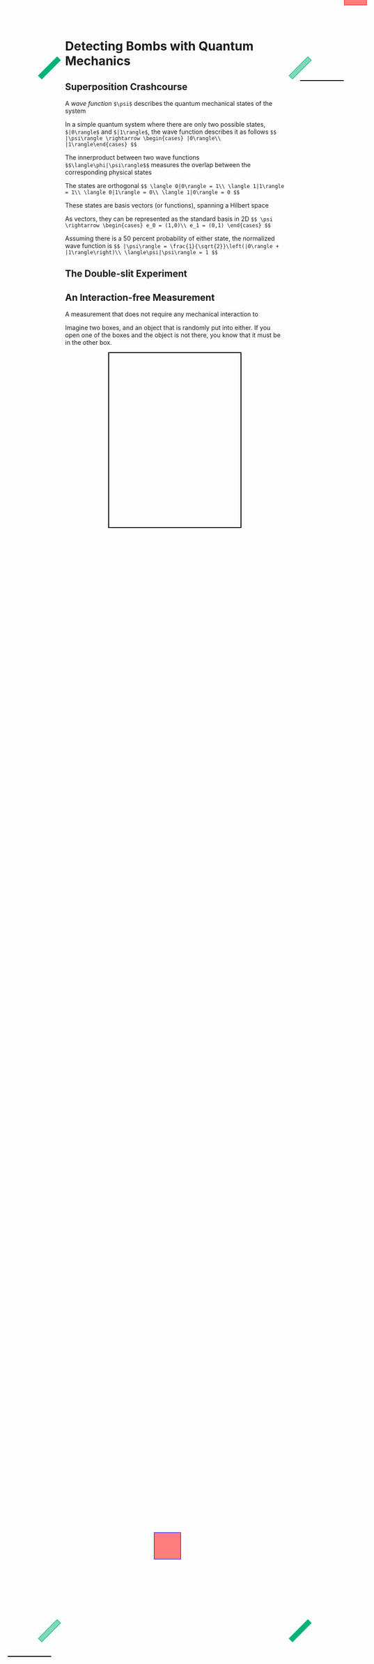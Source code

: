 # Detecting Bombs with Quantum Mechanics



## Superposition Crashcourse


A *wave function* `$\psi$` describes the quantum mechanical states
of the system


In a simple quantum system where there are only two possible states,
`$|0\rangle$` and `$|1\rangle$`, the wave function describes it as follows
`$$
|\psi\rangle \rightarrow
\begin{cases}
|0\rangle\\
|1\rangle\end{cases}
$$`


The innerproduct between two wave functions
`$$\langle\phi|\psi\rangle$$`
measures the overlap between the corresponding physical states


The states are orthogonal
`$$
\langle 0|0\rangle = 1\\
\langle 1|1\rangle = 1\\
\langle 0|1\rangle = 0\\
\langle 1|0\rangle = 0
$$`


These states are basis vectors (or functions), spanning
a Hilbert space


As vectors, they can be represented as the standard basis in 2D
`$$
\psi \rightarrow
\begin{cases}
e_0 = (1,0)\\
e_1 = (0,1)
\end{cases}
$$`


Assuming there is a 50 percent probability of either state,
the normalized wave function is
`$$
|\psi\rangle = \frac{1}{\sqrt{2}}\left(|0\rangle + |1\rangle\right)\\
\langle\psi|\psi\rangle = 1
$$`



## The Double-slit Experiment



<section>
  <h2>An Interaction-free Measurement</h2>
</section>
<section>
  A measurement that does not require any mechanical interaction
  to 
</section>
<section data-auto-animate>
  <p data-id="box">
    Imagine two boxes, and an object that is randomly put into either.
    If you open one of the boxes and the object is not there,
    you know that it must be in the other box.
  </p>
</section>
<section data-auto-animate>
  <div class="flex-center">
    <div data-id="box" class="ball">
    </div>
  </div>
  <div class="flex-center">
    <div data-id="box-1" class="box">
    </div>
    <div data-id="box-2" class="box">
    </div>
  </div>
</section>
<section data-auto-animate>
  <div class="flex-center">
    <div class="ball" style="background: white;">
    </div>
  </div>
  <div class="flex-center">
    <div data-id="box-1" class="box center">
      <div data-id="box" class="ball" style="background: white;">
      </div>
    </div>
    <div data-id="box-2" class="box">
    </div>
  </div>
</section>
<section data-auto-animate>
  <div style="display: flex; justify-content: center;">
    <div data-id="line1" style="position: absolute; 
                                left: 10%; 
                                top: 95.1%;
                                height: 2px;
                                width: 100px;
                                background: black;
                              ">
    </div>
    <div data-id="line2" style="position: absolute; 
                                left: 80%; 
                                top: 4.6%;
                                height: 2px;
                                width: 100px;
                                background: black;
                              ">
    </div>
    <div data-id="line3" style="position: absolute; 
                                left: 74.9%; 
                                top: -7%;
                                transform: rotate(90deg);
                                height: 2px;
                                width: 100px;
                                background: black;
                              ">
    </div>
    <div data-id="box" style="border: 2px   
                              solid black; 
                              height: 400px;
                              width: 60%;
                              left: 20%;">
    </div>
    <div class="fragment">
      <div data-id="beam-splitter-1" style="position: absolute;
                                            background: rgba(0, 179, 119, 0.5);
                                            top: 93.5%; left: 16.75%;
                                            transform: rotate(135deg);
                                            border: 1px solid rgb(0, 179, 119);
                                            height: 10px;
                                            width: 60px;
                                            ">
      </div>
      <div data-id="beam-splitter-2" style="position: absolute;
                                            background: rgba(0, 179, 119, 0.5);
                                            top: 3.75%; left: 76.75%;
                                            transform: rotate(135deg);
                                            border: 1px solid rgb(0, 179, 119);
                                            height: 10px;
                                            width: 60px;
                                            ">
      </div>
      <div data-id="mirror-left" style="position: absolute;
                                            background: rgb(0, 179, 119);
                                            top: 3.75%; left: 16.75%;
                                            transform: rotate(135deg);
                                            border: 1px solid rgb(0, 179, 119);
                                            height: 10px;
                                            width: 60px;
                                            ">
      </div>
      <div data-id="mirror-right" style="position: absolute;
                                            background: rgb(0, 179, 119);
                                            top: 93.5%; left: 76.75%;
                                            transform: rotate(135deg);
                                            border: 1px solid rgb(0, 179, 119);
                                            height: 10px;
                                            width: 60px;
                                            ">
      </div>
    </div>
    <div class="fragment">
      <div data-id="detector-A" style="position: absolute; 
                                      left: 90.5%; 
                                      top: -1%; 
                                      border: 1px solid red;
                                      background: rgba(255, 0, 0, 0.5);
                                      z-index: 50;
                                      height: 50px; 
                                      width: 50px; 
                                      ">
                                      A
      </div>
      <div data-id="detector-B" style="position: absolute; 
                                      left: 77.25%; 
                                      top: -30%; 
                                      border: 1px solid red;
                                      background: rgba(255, 0, 0, 0.5);
                                      z-index: 50;
                                      height: 50px; 
                                      width: 50px; 
                                      ">
                                      B
      </div>
    </div>
    <div class="fragment">
      <div data-id="container" style="position: absolute; 
                                      left: 45%; 
                                      top: 88%; 
                                      border: 1px solid blue;
                                      z-index: 50;
                                      height: 60px; 
                                      width: 60px; 
                                      background: rgba(255, 0, 0, 0.5);
                                      ">
      </div>
    </div>
  </div>
</section>
